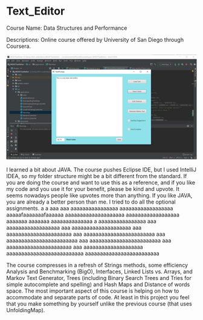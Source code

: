 # Text_Editor


Course Name: Data Structures and Performance

Descriptions: Online course offered by University of San Diego through Coursera.

![Text Editor](TextEditor_pic.jpg)

I learned a bit about JAVA. The course pushes Eclipse IDE, but I used IntelliJ IDEA, so my folder structure might be a bit different from the standard.
If you are doing the course and want to use this as a reference, and if you like my code and you use it for your benefit, please be kind and upvote. It seems nowadays people like upvotes more than anything. If you like JAVA, you are already a better person than me. I tried to do all the optional assignments.
              a          a
             aaa        aaa
            aaaaaaaaaaaaaaaa
           aaaaaaaaaaaaaaaaaa
          aaaaafaaaaaaafaaaaaa
          aaaaaaaaaaaaaaaaaaaa
           aaaaaaaaaaaaaaaaaa
            aaaaaaa  aaaaaaa
             aaaaaaaaaaaaaa
  a         aaaaaaaaaaaaaaaa
 aaa       aaaaaaaaaaaaaaaaaa
 aaa      aaaaaaaaaaaaaaaaaaaa
 aaa     aaaaaaaaaaaaaaaaaaaaaa
 aaa    aaaaaaaaaaaaaaaaaaaaaaaa
  aaa   aaaaaaaaaaaaaaaaaaaaaaaa
  aaa   aaaaaaaaaaaaaaaaaaaaaaaa
  aaa    aaaaaaaaaaaaaaaaaaaaaa
   aaa    aaaaaaaaaaaaaaaaaaaa
    aaaaaaaaaaaaaaaaaaaaaaaaaa
     aaaaaaaaaaaaaaaaaaaaaaaaa

The course compresses in a refresh of Strings methods, some efficiency Analysis and Benchmarking (BigO), Interfaces, Linked Lists vs. Arrays, and Markov Text Generator, Trees (including Binary Search Trees and Tries for simple autocomplete and spelling) and Hash Maps and Distance of words space.
The most important aspect of this course is helping on how to accommodate and separate parts of code. At least in this project you feel that you make something by yourself unlike the previous course (that uses UnfoldingMap).
